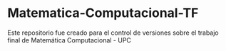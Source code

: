 # Matematica-Computacional-TF
Este repositorio fue creado para el control de versiones sobre el trabajo final de Matemática Computacional - UPC

